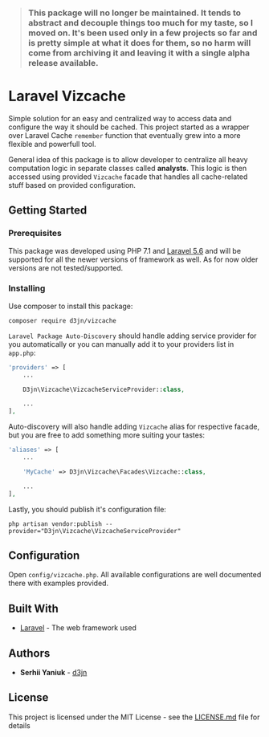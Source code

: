 > ### This package will no longer be maintained. It tends to abstract and decouple things too much for my taste, so I moved on. It's been used only in a few projects so far and is pretty simple at what it does for them, so no harm will come from archiving it and leaving it with a single alpha release available.

# Laravel Vizcache

Simple solution for an easy and centralized way to access data and configure the way it should be cached. This project started as a wrapper over Laravel Cache `remember` function that eventually grew into a more flexible and powerfull tool.

General idea of this package is to allow developer to centralize all heavy computation logic in separate classes called **analysts**. This logic is then accessed using provided `Vizcache` facade that handles all cache-related stuff based on provided configuration.

## Getting Started

### Prerequisites

This package was developed using PHP 7.1 and [Laravel 5.6](https://laravel.com/docs/5.6) and will be supported for all the newer versions of framework as well. As for now older versions are not tested/supported.

### Installing

Use composer to install this package:

```
composer require d3jn/vizcache
```

`Laravel Package Auto-Discovery` should handle adding service provider for you automatically or you can manually add it to your providers list in `app.php`:

```php
'providers' => [
    ...

    D3jn\Vizcache\VizcacheServiceProvider::class,

    ...
],
```

Auto-discovery will also handle adding `Vizcache` alias for respective facade, but you are free to add something more suiting your tastes:

```php
'aliases' => [
    ...

    'MyCache' => D3jn\Vizcache\Facades\Vizcache::class,

    ...
],
```

Lastly, you should publish it's configuration file:

```
php artisan vendor:publish --provider="D3jn\Vizcache\VizcacheServiceProvider"
```

## Configuration

Open `config/vizcache.php`. All available configurations are well documented there with examples provided.

## Built With

* [Laravel](http://laravel.com) - The web framework used

## Authors

* **Serhii Yaniuk** - [d3jn](https://twitter.com/iamdejn)

## License

This project is licensed under the MIT License - see the [LICENSE.md](LICENSE.md) file for details
